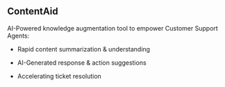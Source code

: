 ## ContentAid

AI-Powered knowledge augmentation tool to empower Customer Support Agents:

- Rapid content summarization & understanding

- AI-Generated response & action suggestions

- Accelerating ticket resolution
